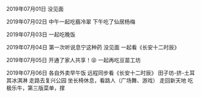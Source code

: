 2019年07月01日
没见面

2019年07月02日
中午一起吃翡冷翠
下午吃了仙居杨梅

2019年07月03日
一起吃晚饭

2019年07月04日
第一次听说息宁这种药
没见面
一起看《长安十二时辰》

2019年07月05日
开通了家人共享！😝
一起再吃豆苗工坊

2019年07月06日
各自外卖早午饭
远程同步看《长安十二时辰》
田子坊-挤-土耳其冰淇淋
走路去复兴公园
坐长椅休息，看路人（广场舞、游戏）
走回新天地 吃极乐牛，第三版菜单，撑
